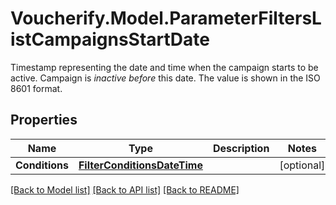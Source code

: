 # Voucherify.Model.ParameterFiltersListCampaignsStartDate
Timestamp representing the date and time when the campaign starts to be active. Campaign is *inactive before* this date. The value is shown in the ISO 8601 format.

## Properties

Name | Type | Description | Notes
------------ | ------------- | ------------- | -------------
**Conditions** | [**FilterConditionsDateTime**](FilterConditionsDateTime.md) |  | [optional] 

[[Back to Model list]](../README.md#documentation-for-models) [[Back to API list]](../README.md#documentation-for-api-endpoints) [[Back to README]](../README.md)

